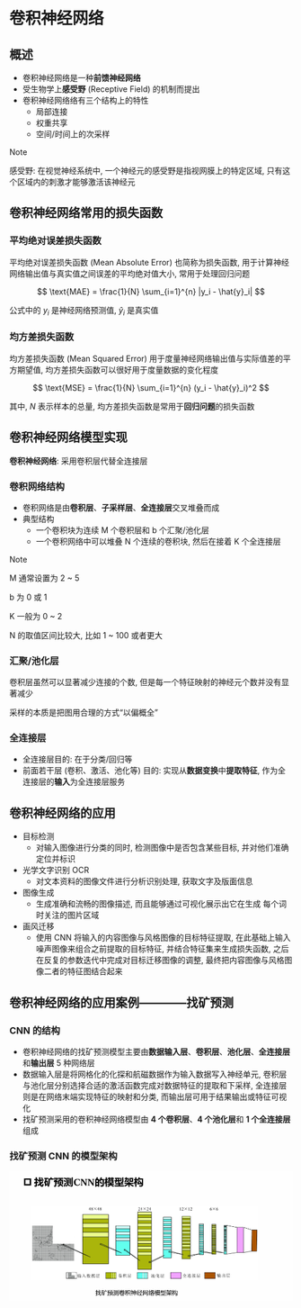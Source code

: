 # 卷积神经网络

## 概述

- 卷积神经网络是一种**前馈神经网络**
- 受生物学上**感受野** (Receptive Field) 的机制而提出
- 卷积神经网络络有三个结构上的特性
  - 局部连接
  - 权重共享
  - 空间/时间上的次采样

> [!NOTE]
> 感受野: 在视觉神经系统中, 一个神经元的感受野是指视网膜上的特定区域, 只有这个区域内的刺激才能够激活该神经元

## 卷积神经网络常用的损失函数

### 平均绝对误差损失函数

平均绝对误差损失函数 (Mean Absolute Error) 也简称为损失函数, 用于计算神经网络输出值与真实值之间误差的平均绝对值大小, 常用于处理回归问题

$$
\text{MAE} = \frac{1}{N} \sum_{i=1}^{n} |y_i - \hat{y}_i|
$$

公式中的 $y_i$ 是神经网络预测值, $\hat{y}_i$ 是真实值

### 均方差损失函数

均方差损失函数 (Mean Squared Error) 用于度量神经网络输出值与实际值差的平方期望值, 均方差损失函数可以很好用于度量数据的变化程度

$$
\text{MSE} = \frac{1}{N} \sum_{i=1}^{n} (y_i - \hat{y}_i)^2
$$

其中, $N$ 表示样本的总量, 均方差损失函数是常用于**回归问题**的损失函数

## 卷积神经网络模型实现

**卷积神经网络**: 采用卷积层代替全连接层

### 卷积网络结构

- 卷积网络是由**卷积层**、**子采样层**、**全连接层**交叉堆叠而成
- 典型结构
  - 一个卷积块为连续 M 个卷积层和 b 个汇聚/池化层
  - 一个卷积网络中可以堆叠 N 个连续的卷积块, 然后在接着 K 个全连接层

> [!NOTE]
> M 通常设置为 2 ~ 5
>
> b 为 0 或 1
>
> K 一般为 0 ~ 2
>
> N 的取值区间比较大, 比如 1 ~ 100 或者更大

### 汇聚/池化层

卷积层虽然可以显著减少连接的个数, 但是每一个特征映射的神经元个数并没有显著减少

采样的本质是把图用合理的方式“以偏概全”

### 全连接层

- 全连接层目的: 在于分类/回归等
- 前面若干层 (卷积、激活、池化等) 目的: 实现从**数据变换**中**提取特征**, 作为全连接层的**输入**为全连接层服务

## 卷积神经网络的应用

- 目标检测
  - 对输入图像进行分类的同时, 检测图像中是否包含某些目标, 并对他们准确定位并标识
- 光学文字识别 OCR
  - 对文本资料的图像文件进行分析识别处理, 获取文字及版面信息
- 图像生成
  - 生成准确和流畅的图像描述, 而且能够通过可视化展示出它在生成
每个词时关注的图片区域
- 画风迁移
  - 使用 CNN 将输入的内容图像与风格图像的目标特征提取, 在此基础上输入噪声图像来组合之前提取的目标特征, 并结合特征集来生成损失函数, 之后在反复的参数迭代中完成对目标迁移图像的调整, 最终把内容图像与风格图像二者的特征图结合起来

## 卷积神经网络的应用案例————找矿预测

### CNN 的结构

- 卷积神经网络的找矿预测模型主要由**数据输入层**、**卷积层**、**池化层**、**全连接层**和**输出层** 5 种网络层
- 数据输入层是将网格化的化探和航磁数据作为输入数据写入神经单元, 卷积层与池化层分别选择合适的激活函数完成对数据特征的提取和下采样, 全连接层则是在网络末端实现特征的映射和分类, 而输出层可用于结果输出或特征可视化
- 找矿预测采用的卷积神经网络模型由 **4 个卷积层**、**4 个池化层**和 **1 个全连接层**组成

### 找矿预测 CNN 的模型架构

![找矿预测架构](./image/找矿预测架构.png)
